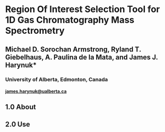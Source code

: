 # Region Of Interest Selection Tool for 1D Gas Chromatography Mass Spectrometry

## Michael D. Sorochan Armstrong, Ryland T. Giebelhaus, A. Paulina de la Mata, and James J. Harynuk*

### University of Alberta, Edmonton, Canada
#### james.harynuk@ualberta.ca

## 1.0 About

## 2.0 Use